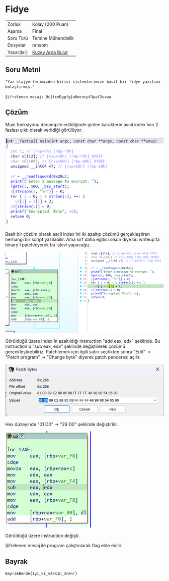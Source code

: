 # Fidye
|    |  |
| ------------- |-------------|
| Zorluk        | Kolay (200 Puan)|
| Aşama         | Final    |
| Soru Türü     | Tersine Mühendislik |
| Dosyalar      | ransom |
| Yazar(lar)    | [Kuzey Arda Bulut](https://github.com/kuzeyardabulut) |

## Soru Metni
```
"Yaz stajyerlerimizden birisi sistemlerimize basit bir fidye yazılımı bulaştırmış."

Şifrelenen mesaj: Dc{tcmDgpfg}u6mcncpf3paf2uvwo
```

## Çözüm
Main fonksiyonu decompile edildiğinde girilen karakterin ascii index'inin 2 fazlası çıktı olarak verildiği görülüyor.

![IDA Main](./1.png)

Basit bir çözüm olarak ascii index'ini iki azaltıp çözümü gerçekleştiren herhangi bir script yazılabilir. Ama sırf daha eğitici olsun diye bu writeup'ta binary'i patchleyerek bu işlevi yapacağız.

![IDA Patch](./2.png)

Görüldüğü üzere index'in azaltıldığı instruction "add eax, edx" şeklinde. Bu instruction'u "sub eax, edx" şeklinde değiştirerek çözümü gerçekleştirebiliriz.
Patchlemek için ilgili satırı seçtikten sonra "Edit" -> "Patch program" -> "Change byte" diyerek patch penceresi açılır.

![IDA Patch 2](./3.png)

Hex düzeyinde "01 D0" -> "29 D0" şeklinde değiştirilir. 

![IDA Patch 3](./4.png)

Görüldüğü üzere instruction değişti.

Şifrelenen mesaj ile program çalıştırılarak flag elde edilir.

## Bayrak
```
BayrakBende{1yi_ki_v4rs1n_3ren!}
```
